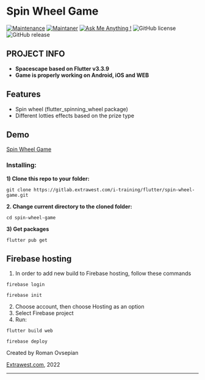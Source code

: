 # Spin Wheel Game
[![Maintenance](https://img.shields.io/badge/Maintained%3F-yes-green.svg)]()
[![Maintaner](https://img.shields.io/static/v1?label=Roman%20Ovsepian&message=Maintainer&color=red)](mailto:roman.ovsepian@extrawest.com)
[![Ask Me Anything !](https://img.shields.io/badge/Ask%20me-anything-1abc9c.svg)]()
![GitHub license](https://img.shields.io/github/license/Naereen/StrapDown.js.svg)
![GitHub release](https://img.shields.io/badge/release-v1.0.0-blue)

## PROJECT INFO

- **Spacescape based on Flutter v3.3.9**
- **Game is properly working on Android, iOS and WEB**


## Features

- Spin wheel (flutter_spinning_wheel package)
- Different lotties effects based on the prize type

## Demo

[Spin Wheel Game](https://lucky-spinwheel-game.web.app/#/)

### Installing:

**1) Clone this repo to your folder:**

```
git clone https://gitlab.extrawest.com/i-training/flutter/spin-wheel-game.git
```

**2. Change current directory to the cloned folder:**

```
cd spin-wheel-game
```

**3) Get packages**

```
flutter pub get
```

## Firebase hosting

1. In order to add new build to Firebase hosting, follow these commands

```shell
firebase login
```
```shell
firebase init
```
2. Choose account, then choose Hosting as an option
3. Select Firebase project
4. Run:
```shell
flutter build web
```
```shell
firebase deploy
```

Created by Roman Ovsepian

[Extrawest.com](https://www.extrawest.com), 2022

---
